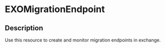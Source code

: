 
# EXOMigrationEndpoint

## Description

Use this resource to create and monitor migration endpoints in exchange.
